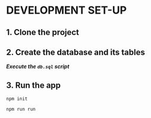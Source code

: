 # DEVELOPMENT SET-UP

## 1. Clone the project

## 2. Create the database and its tables
 ***Execute the `db.sql` script***

## 3. Run the app
`npm init`

`npm run run`
